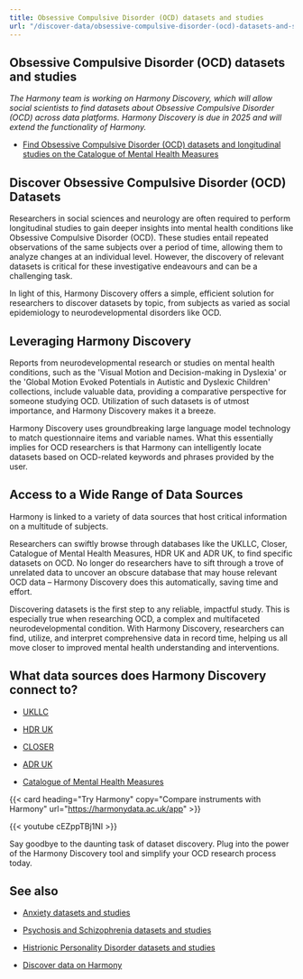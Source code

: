 ```yaml
---
title: Obsessive Compulsive Disorder (OCD) datasets and studies
url: "/discover-data/obsessive-compulsive-disorder-(ocd)-datasets-and-studies"
---
```


## Obsessive Compulsive Disorder (OCD) datasets and studies

*The Harmony team is working on Harmony Discovery, which will allow social scientists to find datasets about Obsessive Compulsive Disorder (OCD) across data platforms. Harmony Discovery is due in 2025 and will extend the functionality of Harmony.*

* [Find Obsessive Compulsive Disorder (OCD) datasets and longitudinal studies on the Catalogue of Mental Health Measures](https://www.cataloguementalhealth.ac.uk/?content=search&query=Topic:obsessive+compulsive+disorder+%28ocd%29)

## Discover Obsessive Compulsive Disorder (OCD) Datasets

Researchers in social sciences and neurology are often required to perform longitudinal studies to gain deeper insights into mental health conditions like Obsessive Compulsive Disorder (OCD). These studies entail repeated observations of the same subjects over a period of time, allowing them to analyze changes at an individual level. However, the discovery of relevant datasets is critical for these investigative endeavours and can be a challenging task. 

In light of this, Harmony Discovery offers a simple, efficient solution for researchers to discover datasets by topic, from subjects as varied as social epidemiology to neurodevelopmental disorders like OCD. 

## Leveraging Harmony Discovery

Reports from neurodevelopmental research or studies on mental health conditions, such as the 'Visual Motion and Decision-making in Dyslexia' or the 'Global Motion Evoked Potentials in Autistic and Dyslexic Children' collections, include valuable data, providing a comparative perspective for someone studying OCD. Utilization of such datasets is of utmost importance, and Harmony Discovery makes it a breeze.

Harmony Discovery uses groundbreaking large language model technology to match questionnaire items and variable names. What this essentially implies for OCD researchers is that Harmony can intelligently locate datasets based on OCD-related keywords and phrases provided by the user. 

## Access to a Wide Range of Data Sources

Harmony is linked to a variety of data sources that host critical information on a multitude of subjects. 

Researchers can swiftly browse through databases like the UKLLC, Closer, Catalogue of Mental Health Measures, HDR UK and ADR UK, to find specific datasets on OCD. No longer do researchers have to sift through a trove of unrelated data to uncover an obscure database that may house relevant OCD data – Harmony Discovery does this automatically, saving time and effort.

Discovering datasets is the first step to any reliable, impactful study. This is especially true when researching OCD, a complex and multifaceted neurodevelopmental condition. With Harmony Discovery, researchers can find, utilize, and interpret comprehensive data in record time, helping us all move closer to improved mental health understanding and interventions.


## What data sources does Harmony Discovery connect to?

* [UKLLC](https://explore.ukllc.ac.uk)

* [HDR UK](https://www.healthdatagateway.org/)

* [CLOSER](https://closer.ac.uk/)

* [ADR UK](https://www.adruk.org/data-access/data-catalogue/)

* [Catalogue of Mental Health Measures](https://www.cataloguementalhealth.ac.uk/)

{{< card heading="Try Harmony" copy="Compare instruments with Harmony" url="https://harmonydata.ac.uk/app" >}}

{{< youtube cEZppTBj1NI >}}


Say goodbye to the daunting task of dataset discovery. Plug into the power of the Harmony Discovery tool and simplify your OCD research process today.

## See also

* [Anxiety datasets and studies](/discover-data/anxiety-datasets-and-studies)

* [Psychosis and Schizophrenia datasets and studies](/discover-data/psychosis-and-schizophrenia-datasets-and-studies)

* [Histrionic Personality Disorder datasets and studies](/discover-data/histrionic-personality-disorder-datasets-and-studies)

* [Discover data on Harmony](/discover-data/)